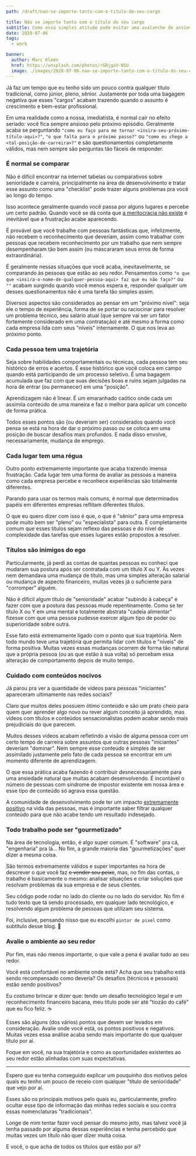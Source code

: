 ```yaml
---
path: /draft/nao-se-importe-tanto-com-o-titulo-do-seu-cargo

title: Não se importe tanto com o título do seu cargo
subtitle: Como essa simples atitude pode evitar uma avalanche de ansiedade e te ajudar a focar no que realmente importa
date: 2020-07-06
tags:
  - work

banner:
  author: Marc Kleen
  href: https://unsplash.com/photos/rGRjgaV-N5U
  image: ./images/2020-07-06.nao-se-importe-tanto-com-o-titulo-do-seu-cargo/banner.jpg
---
```


Já faz um tempo que eu tenho sido um pouco contra qualquer título tradicional, como júnior, pleno, sênior. Justamente por toda uma bagagem negativa que esses "cargos" acabam trazendo quando o assunto é crescimento e bem-estar profissional.

Em uma realidade como a nossa, imediatista, é normal cair no efeito seriado: você fica sempre ansioso pelo próximo episódio. Geralmente acaba se perguntando `"como eu faço para me tornar <insira-seu-próximo-título-aqui>?"`, `"o que falta para o próximo passo?"` ou `"como eu chego a <tal-posição-de-carreira>?"` e são questionamentos completamente válidos, mas nem sempre são perguntas tão fáceis de responder.

### É normal se comparar

Não é difícil encontrar na internet tabelas ou comparativos sobre senioridade e carreira, principalmente na área de desenvolvimento e tratar esse assunto como uma "checklist" pode trazer alguns problemas pra você ao longo do tempo.

Isso acontece geralmente quando você passa por alguns lugares e percebe um certo padrão. Quando você se dá conta que [a meritocracia não existe](https://www.youtube.com/watch?v=YINTTVjBrY4) é inevitável que a frustração acabe aparecendo.

É provável que você trabalhe com pessoas fantásticas que, infelizmente, não recebem o reconhecimento que deveriam, assim como trabalhar com pessoas que recebem reconhecimento por um trabalho que nem sempre desempenharam tão bem assim (ou máscararam seus erros de forma extraordinária).

É geralmente nessas situações que você acaba, inevitavelmente, se comparando às pessoas que estão ao seu redor. Pensamentos como `"o que que <insira-o-nome-de-qualquer-pessoa-aqui> faz que eu não faço?"` ou `""` acabam surgindo quando você menos espera e, responder qualquer um desses questionamentos não é uma tarefa tão simples assim.

Diversos aspectos são considerados ao pensar em um "próximo nível": seja ele o tempo de experiência, forma de se portar ou raciocinar para resolver um problema técnico, seu salário atual (que sempre vai ser um fator fortemente considerado em uma contratação) e até mesmo a forma como cada empresa lida com seus "níveis" internamente. O que nos leva ao próximo ponto.

### Cada pessoa tem uma trajetória

Seja sobre habilidades comportamentais ou técnicas, cada pessoa tem seu histórico de erros e acertos. É esse histórico que você coloca em campo quando está participando de um processo seletivo. É uma bagagem acumulada que faz com que suas decisões boas e ruins sejam julgadas na hora de entrar (ou permanecer) em uma "posição".

Aprendizagem não é linear. É um emaranhado caótico onde cada um assimila conteúdo de uma maneira e faz o melhor para aplicar um conceito de forma prática.

Todos esses pontos são (ou deveriam ser) considerados quando você pensa se está na hora de dar o próximo passo ou se coloca em uma posição de buscar desafios mais profundos. E nada disso envolve, necessariamente, mudança de emprego.

### Cada lugar tem uma régua

Outro ponto extremamente importante que acaba trazendo imensa frustração. Cada lugar tem uma forma de avaliar as pessoas a maneira como cada empresa percebe e reconhece experiências são totalmente diferentes.

Parando para usar os termos mais comuns, é normal que determinados papéis em diferentes empresas reflitam diferentes títulos.

O que eu quero dizer com isso é que, o que é "sênior" para uma empresa pode muito bem ser "pleno" ou "especialista" para outra. É completamente comum que esses títulos sejam reflexo das pessoas e do nível de complexidade das tarefas que esses lugares estão propostos a resolver.

### Títulos são inimigos do ego

Particularmente, já perdi as contas de quantas pessoas eu conheci que mudaram sua postura após ser contratada com um título X ou Y. Às vezes nem demandava uma mudança de título, mas uma simples alteração salarial ou mudança de aspecto financeiro, muitas vezes já o suficiente para "corromper" alguém.

Não é difícil algum título de "senioridade" acabar "subindo à cabeça" e fazer com que a postura das pessoas mude repentinamente. Como se ter título X ou Y em uma mental e totalmente abstrata "cadeia alimentar" fizesse com que uma pessoa pudesse exercer algum tipo de poder ou superioridade sobre outra.

Esse fato está extremamente ligado com o ponto que sua trajetória. Nem todo mundo teve uma trajetória que permita lidar com títulos e "níveis" de forma positiva. Muitas vezes essas mudanças ocorrem de forma tão natural que a própria pessoa (ou as que estão à sua volta) só percebam essa alteração de comportamento depois de muito tempo.

### Cuidado com conteúdos nocivos

Já parou pra ver a quantidade de vídeos para pessoas "iniciantes" apareceram ultimamente nas redes sociais?

Claro que muitos deles possuem ótimo conteúdo e são um prato cheio para quem quer aprender algo novo ou rever algum conceito já aprendido, mas vídeos com títulos e conteúdos sensacionalistas podem acabar sendo mais prejudiciais do que parecem.

Muitos desses vídeos acabam refletindo a visão de alguma pessoa com um certo tempo de carreira sobre assuntos que outras pessoas "iniciantes" deveriam "dominar". Nem sempre esse conteúdo é simples de ser assimilado justamente pelo fato de cada pessoa se encontrar em um momento diferente de aprendizagem.

O que essa prática acaba fazendo é contribuir desnecessariamente para uma ansiedade natural que muitas acabam desenvolvendo. É incontável o número de pessoas com síndrome de ímpostor existente em nossa área e esse tipo de conteúdo só agrava essa questão.

A comunidade de desenvolvimento pode ter um impacto [extremamente positivo](https://www.youtube.com/watch?v=yveyngN-UJs) na vida das pessoas, mas é importante saber filtrar qualquer conteúdo para que não acabe tendo um resultado indesejado.

### Todo trabalho pode ser "gourmetizado"

Na área de tecnologia, então, é algo super comum. É "software" pra cá, "engenharia" pra lá... No fim, a grande maioria das "gourmetizações" quer dizer a mesma coisa.

São termos extremamente válidos e super importantes na hora de descrever o que você faz <del>e vender seu peixe</del>, mas, no fim das contas, o trabalho é basicamente o mesmo: analisar situações e criar soluções que resolvam problemas da sua empresa e de seus clientes.

Seu código pode rodar no lado do cliente ou no lado do servidor. No fim é tudo texto que tá sendo processado, em qualquer lado tecnológico, e resolvendo algum problema de pessoas que utilizam seu sistema.

Foi, inclusive, pensando nisso que eu escolhi `pintor de pixel` como subtítulo desse blog. 🙂

### Avalie o ambiente ao seu redor

Por fim, mas não menos importante, o que vale a pena é avaliar tudo ao seu redor.

Você está confortável no ambiente onde está? Acha que seu trabalho está sendo recompensado como deveria? Os desafios (técnicos e pessoais) estão sendo positivos?

Eu costumo brincar e dizer que: tendo um desafio tecnológico legal e um reconhecimento financeiro bacana, meu título pode ser até "tiozão do café" que eu fico feliz. ☕️

Esses são alguns (dos vários) pontos que devem ser levados em consideração. Avalie onde você está, os pontos positivos e negativos. Muitas vezes essa análise acaba sendo mais importante do que qualquer título por aí.

Foque em você, na sua trajetória e como as oportunidades existentes ao seu redor estão alinhadas com suas expectativas.

---

Espero que eu tenha conseguido explicar um pouquinho dos motivos pelos quais eu tenho um pouco de receio com qualquer "título de senioridade" que vejo por aí.

Esses são os principais motivos pelo quais eu, particularmente, prefiro ocultar esse tipo de informação das minhas redes sociais e sou contra essas nomenclaturas "tradicionais".

Longe de mim tentar fazer você pensar do mesmo jeito, mas talvez você já tenha passado por alguma dessas experiências e tenha percebido que muitas vezes um título não quer dizer muita coisa.

E você, o que acha de todos os títulos que estão por ai?
